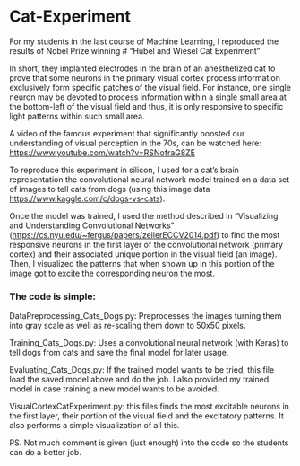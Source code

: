 # Cat-Experiment

For my students in the last course of Machine Learning, I reproduced the results of Nobel Prize winning # “Hubel and Wiesel Cat Experiment” 

In short, they implanted electrodes in the brain of an anesthetized cat to prove that some neurons in the primary visual cortex process information exclusively form specific patches of the visual field. For instance, one single neuron may be devoted to process information within a single small area at the bottom-left of the visual field and thus, it is only responsive to specific light patterns within such small area. 

A video of the famous experiment that significantly boosted our understanding of visual perception in the 70s, can be watched here: 
https://www.youtube.com/watch?v=RSNofraG8ZE

To reproduce this experiment in silicon, I used for a cat’s brain representation the convolutional neural network model trained on a data set of images to tell cats from dogs (using this image data https://www.kaggle.com/c/dogs-vs-cats). 

Once the model was trained, I used the method described in “Visualizing and Understanding Convolutional Networks” (https://cs.nyu.edu/~fergus/papers/zeilerECCV2014.pdf) to find the most responsive neurons in the first layer of the convolutional network (primary cortex) and their associated unique portion in the visual field (an image). Then, I visualized the patterns that when shown up in this portion of the image got to excite the corresponding neuron the most. 




### The code is simple:

DataPreprocessing_Cats_Dogs.py: Preprocesses the images turning them into gray scale as well as re-scaling them down to 50x50 pixels.

Training_Cats_Dogs.py: Uses a convolutional neural network (with Keras) to tell dogs from cats and save the final model for later usage. 

Evaluating_Cats_Dogs.py: If the trained model wants to be tried, this file load the saved model above and do the job. I also provided my trained model in case training a new model wants to be avoided.

VisualCortexCatExperiment.py: this files finds the most excitable neurons in the first layer, their portion of the visual field and the excitatory patterns. It also performs a simple visualization of all this. 

PS. Not much comment is given (just enough) into the code so the students can do a better job. 
